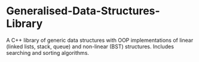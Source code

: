 # Generalised-Data-Structures-Library
A C++ library of generic data structures with OOP implementations of linear (linked lists, stack, queue) and non-linear (BST) structures. Includes searching and sorting algorithms. 
